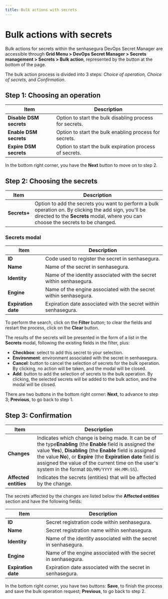 ```yaml
---
title: Bulk actions with secrets
---
```


# Bulk actions with secrets

Bulk actions for secrets within the senhasegura DevOps Secret Manager are accessible through **Grid Menu &gt; DevOps Secret Manager &gt; Secrets management &gt; Secrets &gt; Bulk action**, represented by the button at the bottom of the page.

The bulk action process is divided into 3 steps: *Choice of operation, Choice of secrets,* and *Confirmation*.

## Step 1: Choosing an operation

| Item                     | Description                                             |
| ------------------------ | ------------------------------------------------------- |
| **Disable DSM secrets** | Option to start the bulk disabling process for secrets. |
| **Enable DSM secrets**  | Option to start the bulk enabling process for secrets.  |
| **Expire DSM secrets**  | Option to start the bulk expiration process of secrets. |

In the bottom right corner, you have the **Next** button to move on to step 2.

## Step 2: Choosing the secrets

| Item               | Description                                                                                                                                                                                |
| ------------------ | ------------------------------------------------------------------------------------------------------------------------------------------------------------------------------------------ |
| **Secrets+** | Option to add the secrets you want to perform a bulk operation on. By clicking the add sign, you'll be directed to the **Secrets** modal, where you can choose the secrets to be changed. |

### Secrets modal

| Item                 | Description                                                         |
| -------------------- | ------------------------------------------------------------------- |
| **ID**              | Code used to register the secret in senhasegura.                    |
| **Name**            | Name of the secret in senhasegura.                                  |
| **Identity**        | Name of the identity associated with the secret within senhasegura. |
| **Engine**          | Name of the engine associated with the secret within senhasegura.   |
| **Expiration date** | Expiration date associated with the secret within senhasegura.      |

To perform the search, click on the **Filter** button; to clear the fields and restart the process, click on the **Clear** button.

The results of the secrets will be presented in the form of a list in the **Secrets** modal, following the existing fields in the filter, plus:

* **Checkbox**: select to add this secret to your selection.
* **Environment**: environment associated with the secret in senhasegura.
* **Cancel**: button to cancel the selection of secrets for the bulk operation. By clicking, no action will be taken, and the modal will be closed.
* **Add**: button to add the selection of secrets to the bulk operation. By clicking, the selected secrets will be added to the bulk action, and the modal will be closed.

There are two buttons in the bottom right corner: **Next**, to advance to step 3; **Previous**, to go back to step 1.

## Step 3: Confirmation

| Item                        | Description                                                                                                                                                                                                                                                                                                                                                                                                    |
| --------------------------- | -------------------------------------------------------------------------------------------------------------------------------------------------------------------------------------------------------------------------------------------------------------------------------------------------------------------------------------------------------------------------------------------------------------- |
| **Changes**           | Indicates which change is being made. It can be of the type**Enabling** (the **Enable** field is assigned the value **Yes**), **Disabling** (the **Enable** field is assigned the value **No**), or **Expire** (the **Expiration** **date** field is assigned the value of the current time on the user's system in the format `DD/MM/YYYY HH:MM:SS`). |
| **Affected entities** | Indicates the secrets (entities) that will be affected by the change.                                                                                                                                                                                                                                                                                                                                          |

The secrets affected by the changes are listed below the **Affected entities** section and have the following fields:

| Item                 | Description                                                     |
| -------------------- | --------------------------------------------------------------- |
| **ID**              | Secret registration code within senhasegura.                    |
| **Name**            | Secret registration name within senhasegura.                    |
| **Identity**        | Name of the identity associated with the secret in senhasegura. |
| **Engine**          | Name of the engine associated with the secret in senhasegura.   |
| **Expiration date** | Expiration date associated with the secret in senhasegura.      |

In the bottom right corner, you have two buttons: **Save**, to finish the process and save the bulk operation request; **Previous**, to go back to step 2.
